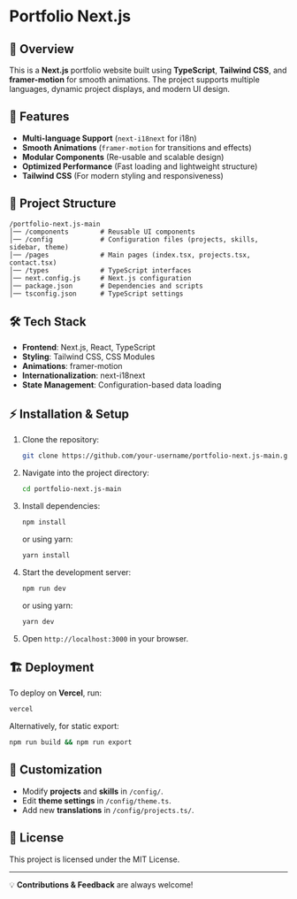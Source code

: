# Portfolio Next.js

## 📌 Overview
This is a **Next.js** portfolio website built using **TypeScript**, **Tailwind CSS**, and **framer-motion** for smooth animations. The project supports multiple languages, dynamic project displays, and modern UI design.

## 🚀 Features
- **Multi-language Support** (`next-i18next` for i18n)
- **Smooth Animations** (`framer-motion` for transitions and effects)
- **Modular Components** (Re-usable and scalable design)
- **Optimized Performance** (Fast loading and lightweight structure)
- **Tailwind CSS** (For modern styling and responsiveness)

## 📂 Project Structure
```
/portfolio-next.js-main
│── /components        # Reusable UI components
│── /config            # Configuration files (projects, skills, sidebar, theme)
│── /pages             # Main pages (index.tsx, projects.tsx, contact.tsx)
│── /types             # TypeScript interfaces
│── next.config.js     # Next.js configuration
│── package.json       # Dependencies and scripts
│── tsconfig.json      # TypeScript settings
```

## 🛠 Tech Stack
- **Frontend**: Next.js, React, TypeScript
- **Styling**: Tailwind CSS, CSS Modules
- **Animations**: framer-motion
- **Internationalization**: next-i18next
- **State Management**: Configuration-based data loading

## ⚡ Installation & Setup
1. Clone the repository:
   ```sh
   git clone https://github.com/your-username/portfolio-next.js-main.git
   ```
2. Navigate into the project directory:
   ```sh
   cd portfolio-next.js-main
   ```
3. Install dependencies:
   ```sh
   npm install
   ```
   or using yarn:
   ```sh
   yarn install
   ```
4. Start the development server:
   ```sh
   npm run dev
   ```
   or using yarn:
   ```sh
   yarn dev
   ```
5. Open `http://localhost:3000` in your browser.

## 🏗 Deployment
To deploy on **Vercel**, run:
```sh
vercel
```
Alternatively, for static export:
```sh
npm run build && npm run export
```

## 🔧 Customization
- Modify **projects** and **skills** in `/config/`.
- Edit **theme settings** in `/config/theme.ts`.
- Add new **translations** in `/config/projects.ts/`.

## 📜 License
This project is licensed under the MIT License.

---

💡 **Contributions & Feedback** are always welcome!

